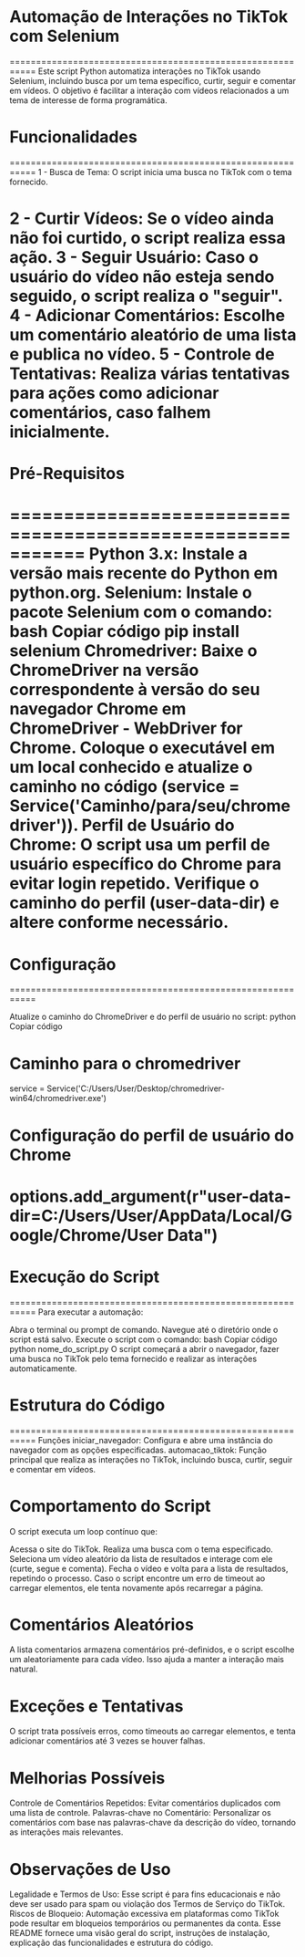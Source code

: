 # Automação de Interações no TikTok com Selenium
===========================================================
Este script Python automatiza interações no TikTok usando Selenium, incluindo busca por um tema específico, curtir, seguir e comentar em vídeos. O objetivo é facilitar a interação com vídeos relacionados a um tema de interesse de forma programática.

# Funcionalidades
===========================================================
1 - Busca de Tema: O script inicia uma busca no TikTok com o tema fornecido.

2 - Curtir Vídeos: Se o vídeo ainda não foi curtido, o script realiza essa ação.
3 - Seguir Usuário: Caso o usuário do vídeo não esteja sendo seguido, o script realiza o "seguir".
4 - Adicionar Comentários: Escolhe um comentário aleatório de uma lista e publica no vídeo.
5 - Controle de Tentativas: Realiza várias tentativas para ações como adicionar comentários, caso falhem inicialmente.
===========================================================

# Pré-Requisitos
===========================================================
Python 3.x: Instale a versão mais recente do Python em python.org.
Selenium: Instale o pacote Selenium com o comando:
bash
Copiar código
pip install selenium
Chromedriver: Baixe o ChromeDriver na versão correspondente à versão do seu navegador Chrome em ChromeDriver - WebDriver for Chrome. Coloque o executável em um local conhecido e atualize o caminho no código (service = Service('Caminho/para/seu/chromedriver')).
Perfil de Usuário do Chrome: O script usa um perfil de usuário específico do Chrome para evitar login repetido. Verifique o caminho do perfil (user-data-dir) e altere conforme necessário.
===========================================================

# Configuração
===========================================================

Atualize o caminho do ChromeDriver e do perfil de usuário no script:
python
Copiar código
# Caminho para o chromedriver
service = Service('C:/Users/User/Desktop/chromedriver-win64/chromedriver.exe')

# Configuração do perfil de usuário do Chrome
options.add_argument(r"user-data-dir=C:/Users/User/AppData/Local/Google/Chrome/User Data")
===========================================================
# Execução do Script
===========================================================
Para executar a automação:

Abra o terminal ou prompt de comando.
Navegue até o diretório onde o script está salvo.
Execute o script com o comando:
bash
Copiar código
python nome_do_script.py
O script começará a abrir o navegador, fazer uma busca no TikTok pelo tema fornecido e realizar as interações automaticamente.

# Estrutura do Código
===========================================================
Funções
iniciar_navegador: Configura e abre uma instância do navegador com as opções especificadas.
automacao_tiktok: Função principal que realiza as interações no TikTok, incluindo busca, curtir, seguir e comentar em vídeos.

# Comportamento do Script
O script executa um loop contínuo que:

Acessa o site do TikTok.
Realiza uma busca com o tema especificado.
Seleciona um vídeo aleatório da lista de resultados e interage com ele (curte, segue e comenta).
Fecha o vídeo e volta para a lista de resultados, repetindo o processo.
Caso o script encontre um erro de timeout ao carregar elementos, ele tenta novamente após recarregar a página.

# Comentários Aleatórios
A lista comentarios armazena comentários pré-definidos, e o script escolhe um aleatoriamente para cada vídeo. Isso ajuda a manter a interação mais natural.

# Exceções e Tentativas
O script trata possíveis erros, como timeouts ao carregar elementos, e tenta adicionar comentários até 3 vezes se houver falhas.

# Melhorias Possíveis
Controle de Comentários Repetidos: Evitar comentários duplicados com uma lista de controle.
Palavras-chave no Comentário: Personalizar os comentários com base nas palavras-chave da descrição do vídeo, tornando as interações mais relevantes.

# Observações de Uso
Legalidade e Termos de Uso: Esse script é para fins educacionais e não deve ser usado para spam ou violação dos Termos de Serviço do TikTok.
Riscos de Bloqueio: Automação excessiva em plataformas como TikTok pode resultar em bloqueios temporários ou permanentes da conta.
Esse README fornece uma visão geral do script, instruções de instalação, explicação das funcionalidades e estrutura do código.